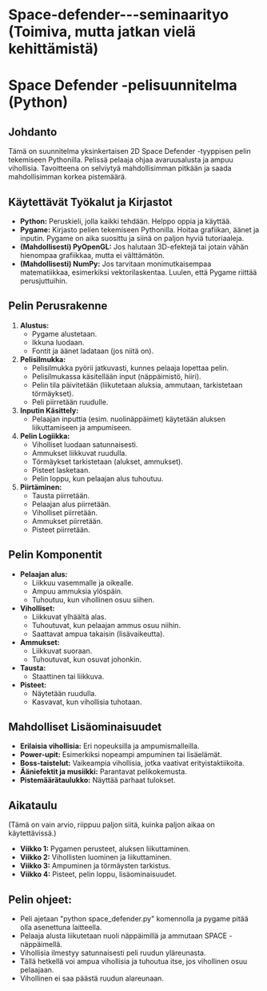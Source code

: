 # Space-defender---seminaarityo (Toimiva, mutta jatkan vielä kehittämistä)

# Space Defender -pelisuunnitelma (Python)

## Johdanto

Tämä on suunnitelma yksinkertaisen 2D Space Defender -tyyppisen pelin tekemiseen Pythonilla. Pelissä pelaaja ohjaa avaruusalusta ja ampuu vihollisia. Tavoitteena on selviytyä mahdollisimman pitkään ja saada mahdollisimman korkea pistemäärä.

## Käytettävät Työkalut ja Kirjastot

*   **Python:** Peruskieli, jolla kaikki tehdään. Helppo oppia ja käyttää.
*   **Pygame:** Kirjasto pelien tekemiseen Pythonilla. Hoitaa grafiikan, äänet ja inputin. Pygame on aika suosittu ja siinä on paljon hyviä tutoriaaleja.
*   **(Mahdollisesti) PyOpenGL:** Jos halutaan 3D-efektejä tai jotain vähän hienompaa grafiikkaa, mutta ei välttämätön.
*   **(Mahdollisesti) NumPy:** Jos tarvitaan monimutkaisempaa matematiikkaa, esimerkiksi vektorilaskentaa. Luulen, että Pygame riittää perusjuttuihin.

## Pelin Perusrakenne

1.  **Alustus:**
    *   Pygame alustetaan.
    *   Ikkuna luodaan.
    *   Fontit ja äänet ladataan (jos niitä on).
2.  **Pelisilmukka:**
    *   Pelisilmukka pyörii jatkuvasti, kunnes pelaaja lopettaa pelin.
    *   Pelisilmukassa käsitellään input (näppäimistö, hiiri).
    *   Pelin tila päivitetään (liikutetaan aluksia, ammutaan, tarkistetaan törmäykset).
    *   Peli piirretään ruudulle.
3.  **Inputin Käsittely:**
    *   Pelaajan inputtia (esim. nuolinäppäimet) käytetään aluksen liikuttamiseen ja ampumiseen.
4.  **Pelin Logiikka:**
    *   Viholliset luodaan satunnaisesti.
    *   Ammukset liikkuvat ruudulla.
    *   Törmäykset tarkistetaan (alukset, ammukset).
    *   Pisteet lasketaan.
    *   Pelin loppu, kun pelaajan alus tuhoutuu.
5.  **Piirtäminen:**
    *   Tausta piirretään.
    *   Pelaajan alus piirretään.
    *   Viholliset piirretään.
    *   Ammukset piirretään.
    *   Pisteet piirretään.

## Pelin Komponentit

*   **Pelaajan alus:**
    *   Liikkuu vasemmalle ja oikealle.
    *   Ampuu ammuksia ylöspäin.
    *   Tuhoutuu, kun vihollinen osuu siihen.
*   **Viholliset:**
    *   Liikkuvat ylhäältä alas.
    *   Tuhoutuvat, kun pelaajan ammus osuu niihin.
    *   Saattavat ampua takaisin (lisävaikeutta).
*   **Ammukset:**
    *   Liikkuvat suoraan.
    *   Tuhoutuvat, kun osuvat johonkin.
*   **Tausta:**
    *   Staattinen tai liikkuva.
*   **Pisteet:**
    *   Näytetään ruudulla.
    *   Kasvavat, kun vihollisia tuhotaan.

## Mahdolliset Lisäominaisuudet

*   **Erilaisia vihollisia:** Eri nopeuksilla ja ampumismalleilla.
*   **Power-upit:** Esimerkiksi nopeampi ampuminen tai lisäelämät.
*   **Boss-taistelut:** Vaikeampia vihollisia, jotka vaativat erityistaktiikoita.
*   **Ääniefektit ja musiikki:** Parantavat pelikokemusta.
*   **Pistemäärätaulukko:** Näyttää parhaat tulokset.

## Aikataulu

(Tämä on vain arvio, riippuu paljon siitä, kuinka paljon aikaa on käytettävissä.)

*   **Viikko 1:** Pygamen perusteet, aluksen liikuttaminen.
*   **Viikko 2:** Vihollisten luominen ja liikuttaminen.
*   **Viikko 3:** Ampuminen ja törmäysten tarkistus.
*   **Viikko 4:** Pisteet, pelin loppu, lisäominaisuudet.

## Pelin ohjeet:
*   Peli ajetaan "python space_defender.py" komennolla ja pygame pitää olla asenettuna laitteella.
*   Pelaaja alusta liikutetaan nuoli näppäimillä ja ammutaan SPACE - näppäimellä.
*   Vihollisia ilmestyy satunnaisesti peli ruudun yläreunasta.
*   Tällä hetkellä voi ampua vihollisia ja tuhoutua itse, jos vihollinen osuu pelaajaan.
*   Vihollinen ei saa päästä ruudun alareunaan.
